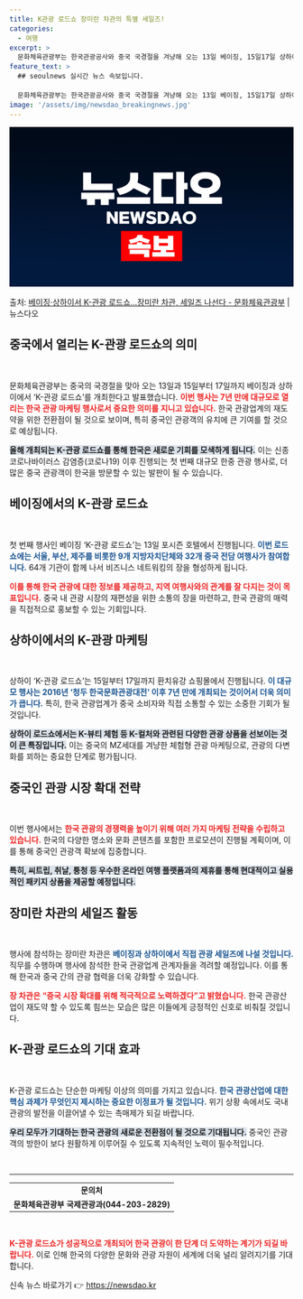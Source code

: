 ```yaml
---
title: K관광 로드쇼 장미란 차관의 특별 세일즈!
categories:
  - 여행
excerpt: >
  문화체육관광부는 한국관광공사와 중국 국경절을 겨냥해 오는 13일 베이징, 15일17일 상하이에서 K-관광 로…
feature_text: >
  ## seoulnews 실시간 뉴스 속보입니다.

  문화체육관광부는 한국관광공사와 중국 국경절을 겨냥해 오는 13일 베이징, 15일17일 상하이에서 K-관광 로…
image: '/assets/img/newsdao_breakingnews.jpg'
---
```


![뉴스다오 속보](/assets/img/newsdao_breakingnews.jpg)

<p>출처: <a href="https://newsdao.kr/1914" rel="dofollow">베이징·상하이서 K-관광 로드쇼…장미란 차관, 세일즈 나선다 - 문화체육관광부</a> | 뉴스다오</p>

<h2 data-ke-size="size26">중국에서 열리는 K-관광 로드쇼의 의미</h2>

<p data-ke-size="size16">&nbsp;</p>

문화체육관광부는 중국의 국경절을 맞아 오는 13일과 15일부터 17일까지 베이징과 상하이에서 ‘K-관광 로드쇼’를 개최한다고 발표했습니다. <b><span style="color: #ee2323;">이번 행사는 7년 만에 대규모로 열리는 한국 관광 마케팅 행사로서 중요한 의미를 지니고 있습니다.</span></b> 한국 관광업계의 재도약을 위한 전환점이 될 것으로 보이며, 특히 중국인 관광객의 유치에 큰 기여를 할 것으로 예상됩니다. 

<b><span style="background-color: #21538527;">올해 개최되는 K-관광 로드쇼를 통해 한국은 새로운 기회를 모색하게 됩니다.</span></b> 이는 신종 코로나바이러스 감염증(코로나19) 이후 진행되는 첫 번째 대규모 한중 관광 행사로, 더 많은 중국 관광객이 한국을 방문할 수 있는 발판이 될 수 있습니다. 

<h2 data-ke-size="size26">베이징에서의 K-관광 로드쇼</h2>

<p data-ke-size="size16">&nbsp;</p>

첫 번째 행사인 베이징 ‘K-관광 로드쇼’는 13일 포시즌 호텔에서 진행됩니다. <b><span style="color: #1a5490;">이번 로드쇼에는 서울, 부산, 제주를 비롯한 9개 지방자치단체와 32개 중국 전담 여행사가 참여합니다.</span></b> 64개 기관이 함께 나서 비즈니스 네트워킹의 장을 형성하게 됩니다. 

<b><span style="color: #ee2323;">이를 통해 한국 관광에 대한 정보를 제공하고, 지역 여행사와의 관계를 잘 다지는 것이 목표입니다.</span></b> 중국 내 관광 시장의 재편성을 위한 소통의 장을 마련하고, 한국 관광의 매력을 직접적으로 홍보할 수 있는 기회입니다. 

<h2 data-ke-size="size26">상하이에서의 K-관광 마케팅</h2>

<p data-ke-size="size16">&nbsp;</p>

상하이 ‘K-관광 로드쇼’는 15일부터 17일까지 환치유강 쇼핑몰에서 진행됩니다. <b><span style="color: #1a5490;">이 대규모 행사는 2016년 ‘청두 한국문화관광대전’ 이후 7년 만에 개최되는 것이어서 더욱 의미가 큽니다.</span></b> 특히, 한국 관광업계가 중국 소비자와 직접 소통할 수 있는 소중한 기회가 될 것입니다. 

<b><span style="background-color: #21538527;">상하이 로드쇼에서는 K-뷰티 체험 등 K-컬처와 관련된 다양한 관광 상품을 선보이는 것이 큰 특징입니다.</span></b> 이는 중국의 MZ세대를 겨냥한 체험형 관광 마케팅으로, 관광의 다변화를 꾀하는 중요한 단계로 평가됩니다. 

<h2 data-ke-size="size26">중국인 관광 시장 확대 전략</h2>

<p data-ke-size="size16">&nbsp;</p>

이번 행사에서는 <b><span style="color: #ee2323;">한국 관광의 경쟁력을 높이기 위해 여러 가지 마케팅 전략을 수립하고 있습니다.</span></b> 한국의 다양한 명소와 문화 콘텐츠를 포함한 프로모션이 진행될 계획이며, 이를 통해 중국인 관광객 확보에 집중합니다. 

<b><span style="background-color: #21538527;">특히, 씨트립, 취날, 퉁청 등 우수한 온라인 여행 플랫폼과의 제휴를 통해 현대적이고 실용적인 패키지 상품을 제공할 예정입니다.</span></b>

<h2 data-ke-size="size26">장미란 차관의 세일즈 활동</h2>

<p data-ke-size="size16">&nbsp;</p>

행사에 참석하는 장미란 차관은 <b><span style="color: #1a5490;">베이징과 상하이에서 직접 관광 세일즈에 나설 것입니다.</span></b> 직무를 수행하며 행사에 참석한 한국 관광업계 관계자들을 격려할 예정입니다. 이를 통해 한국과 중국 간의 관광 협력을 더욱 강화할 수 있습니다. 

<b><span style="color: #ee2323;">장 차관은 “중국 시장 확대를 위해 적극적으로 노력하겠다”고 밝혔습니다.</span></b> 한국 관광산업이 재도약 할 수 있도록 힘쓰는 모습은 많은 이들에게 긍정적인 신호로 비춰질 것입니다.

<h2 data-ke-size="size26">K-관광 로드쇼의 기대 효과</h2>

<p data-ke-size="size16">&nbsp;</p>

K-관광 로드쇼는 단순한 마케팅 이상의 의미를 가지고 있습니다. <b><span style="color: #1a5490;">한국 관광산업에 대한 핵심 과제가 무엇인지 제시하는 중요한 이정표가 될 것입니다.</span></b> 위기 상황 속에서도 국내 관광의 발전을 이끌어낼 수 있는 촉매제가 되길 바랍니다. 

<b><span style="background-color: #21538527;">우리 모두가 기대하는 한국 관광의 새로운 전환점이 될 것으로 기대됩니다.</span></b> 중국인 관광객의 방한이 보다 원활하게 이루어질 수 있도록 지속적인 노력이 필수적입니다. 

<p data-ke-size="size16">&nbsp;</p>

<hr>

<table style="width: 100%;">
    <tbody>
        <tr>
            <td style="text-align: center; height: 17px;">
                <b>문의처</b>
            </td>
        </tr>
        <tr>
            <td style="text-align: center; height: 17px;">
                <b>문화체육관광부 국제관광과(044-203-2829)</b>
            </td>
        </tr>
    </tbody>
</table>

<p data-ke-size="size16">&nbsp;</p>

<b><span style="color: #ee2323;">K-관광 로드쇼가 성공적으로 개최되어 한국 관광이 한 단계 더 도약하는 계기가 되길 바랍니다.</span></b> 이로 인해 한국의 다양한 문화와 관광 자원이 세계에 더욱 널리 알려지기를 기대합니다. 

신속 뉴스 바로가기 👉 <a href="https://newsdao.kr" rel="dofollow">https://newsdao.kr</a>


